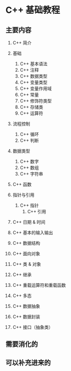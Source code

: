 


# C++ 基础教程


## 主要内容


1. C++ 简介
2. 基础
   1. C++ 基本语法
   2. C++ 注释
   3. C++ 数据类型
   4. C++ 变量类型
   5. C++ 变量作用域
   6. C++ 常量
   7. C++ 修饰符类型
   8. C++ 存储类
   9. C++ 运算符
3. 流程控制
   1. C++ 循环
   2. C++ 判断
4. 数据类型
   1. C++ 数字
   2. C++ 数组
   3. C++ 字符串

1. C++ 函数
2. 指针与引用
   1. C++ 指针
      1. C++ 引用

1. C++ 日期 & 时间
2. C++ 基本的输入输出
3. C++ 数据结构
4. C++ 面向对象
  1. C++ 类 & 对象
  2. C++ 继承
  3. C++ 重载运算符和重载函数
  4. C++ 多态
  5. C++ 数据抽象
  6. C++ 数据封装
  7. C++ 接口（抽象类）



## 需要消化的


## 可以补充进来的
